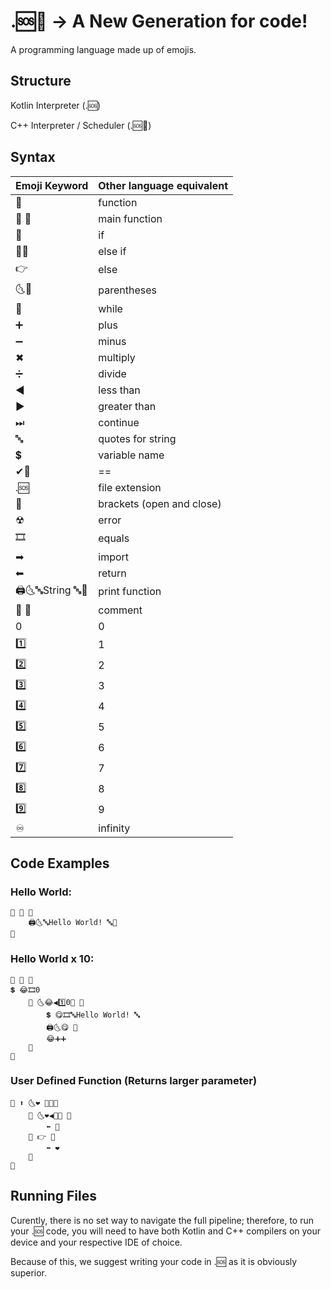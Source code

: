 # .🆘🥐 -> A New Generation for code!
A programming language made up of emojis.

## Structure
Kotlin Interpreter (.🆘)

C++ Interpreter / Scheduler (.🆘🥐)

## Syntax
| Emoji Keyword  | Other language equivalent |
| ------------- | ------------- |
| 📝    | function  |
| 💯 📝		  | main function  |
|🤔 |if|
|🤷‍🤔 |else if|
|👉|else|
|🌜🌛	|	parentheses|
|🔁		|while|
|➕		|plus|
|➖|		minus|
|✖		|multiply|
|➗		|divide |
|◀|less than|
|▶|greater than|
|⏭		|continue|
|🔤|		quotes for string|
|💲		|variable name|
|✔🤷‍ 		|==|
|.🆘|file extension|
|🔶		| brackets (open and close)|
|☢		|error|
|🎞		 |equals|
|➡ 		|import|
|⬅ |return|
|🖨🌜🔤String 🔤🌛 |print function|
|🥖 🥖 		|comment|
| 0️|		0|
| 1️⃣		|1|
| 2️⃣	|	2||
| 3️⃣	|	3|
| 4️⃣	|	4|
| 5️⃣	|	5|
| 6️⃣	|	6|
| 7️⃣	|	7|
| 8️⃣	|	8|
| 9️⃣	|	9|
|♾|infinity|


## Code Examples 
### Hello World:
```
📝 💯 🔶
    🖨🌜🔤Hello World! 🔤🌛
🔶
```
### Hello World x 10:
```
📝 💯 🔶
💲 😂🎞0️
    🔁 🌜😂◀1️⃣0️🌛 🔶
        💲 😋🎞🔤Hello World! 🔤
        🖨🌜😋 🌛
        😂➕➕
    🔶
🔶
```
### User Defined Function (Returns larger parameter)
~~~
📝 ⬆ 🌜❤ 💙🌛🔶
    🤔 🌜❤◀💙🌛 🔶
        ⬅ 💙
    🔶 👉 🔶
        ⬅ ❤
    🔶
🔶
~~~

## Running Files 
Curently, there is no set way to navigate the full pipeline; therefore, to run your .🆘 code, you will need to 
have both Kotlin and C++ compilers on your device and your respective IDE of choice.

Because of this, we suggest writing your code in .🆘 as it is obviously superior.
